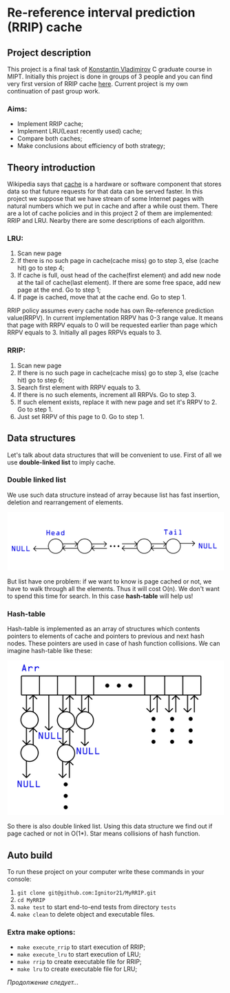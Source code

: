 # __Re-reference interval prediction (RRIP) cache__

## __Project description__
This project is a final task of [Konstantin Vladimirov](https://github.com/tilir) C graduate course in MIPT. Initially this project is done in groups of 3 people and you can find very first version of RRIP cache [here](https://github.com/Ignitor21/RRIP-cache). Current project is my own continuation of past group work.

### __Aims__:
* Implement RRIP cache;
* Implement LRU(Least recently used) cache;
* Compare both caches;
* Make conclusions about efficiency of both strategy;

## __Theory introduction__
Wikipedia says that [cache](https://en.wikipedia.org/wiki/Cache_(computing)) is a hardware or software component that stores data so that future requests for that data can be served faster. In this project we suppose that we have stream of some Internet pages with natural numbers which we put in cache and after a while oust them. There are a lot of cache policies and in this project 2 of them  are implemented: RRIP and LRU. Nearby there are some descriptions of each algorithm.

### __LRU:__
1. Scan new page
2. If there is no such page in cache(cache miss) go to step 3, else (cache hit) go to step 4;
3. If cache is full, oust head of the cache(first element) and add new node at the tail of cache(last element). If there are some free space, add new page at the end. Go to step 1;
4. If page is cached, move that at the cache end. Go to step 1.

RRIP policy assumes every cache node has own Re-reference prediction value(RRPV). In current implementation RRPV has 0-3 range value. It means that page with RRPV equals to 0 will be requested earlier than page which RRPV equals to 3. Initially all pages RRPVs equals to 3.

### __RRIP__:
1. Scan new page
2. If there is no such page in cache(cache miss) go to step 3, else (cache hit) go to step 6;
3. Search first element with RRPV equals to 3.
4. If there is no such elements, increment all RRPVs. Go to step 3.
5. If such element exists, replace it with new page and set it's RRPV to 2. Go to step 1.
6. Just set RRPV of this page to 0. Go to step 1.

## __Data structures__
Let's talk about data structures that will be convenient to use. First of all we use __double-linked list__ to imply cache.

### __Double linked list__
We use such data structure instead of array because list has fast insertion, deletion and rearrangement of elements.

![List](./images/list.png)

But list have one problem: if we want to know is page cached or not, we have to walk through all the elements. Thus it will cost O(n). We don't want to spend this time for search. In this case __hash-table__ will help us!  

### __Hash-table__

Hash-table is implemented as an array of structures which contents pointers to elements of cache and pointers to previous and next hash nodes. These pointers are used in case of hash function collisions. We can imagine hash-table like these:

![Hash](./images/hash.png)

So there is also double linked list. Using this data structure we find out if page cached or not in O(1*). Star means collisions of hash function.

## __Auto build__
To run these project on your computer write these commands in your console: 

1. `git clone git@github.com:Ignitor21/MyRRIP.git`
2. `cd MyRRIP`
3. `make test` to start end-to-end tests from directory `tests`
4. `make clean` to delete object and executable files.
   
### Extra make options:
* `make execute_rrip` to start execution of RRIP;
* `make execute_lru` to start execution of LRU;
* `make rrip` to create executable file for RRIP;
* `make lru` to create executable file for LRU;

_Продолжение следует..._